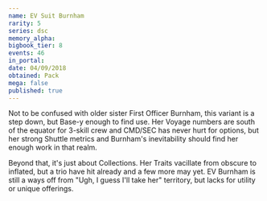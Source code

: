 ```yaml
---
name: EV Suit Burnham
rarity: 5
series: dsc
memory_alpha:
bigbook_tier: 8
events: 46
in_portal:
date: 04/09/2018
obtained: Pack
mega: false
published: true
---
```


Not to be confused with older sister First Officer Burnham, this variant is a step down, but Base-y enough to find use. Her Voyage numbers are south of the equator for 3-skill crew and CMD/SEC has never hurt for options, but her strong Shuttle metrics and Burnham's inevitability should find her enough work in that realm.

Beyond that, it's just about Collections. Her Traits vacillate from obscure to inflated, but a trio have hit already and a few more may yet. EV Burnham is still a ways off from "Ugh, I guess I'll take her" territory, but lacks for utility or unique offerings.
